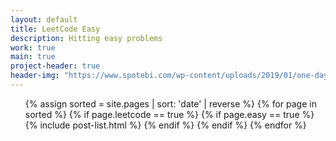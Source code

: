 ```yaml
---
layout: default
title: LeetCode Easy
description: Hitting easy problems
work: true
main: true
project-header: true
header-img: "https://www.spotebi.com/wp-content/uploads/2019/01/one-day-day-one-workout-motivation-spotebi.jpg"
---
```



<ul class="catalogue">
{% assign sorted = site.pages | sort: 'date' | reverse %}
{% for page in sorted %}
{% if page.leetcode == true %}
{% if page.easy == true %}
{% include post-list.html %}
{% endif %}
{% endif %}
{% endfor %}
</ul>
